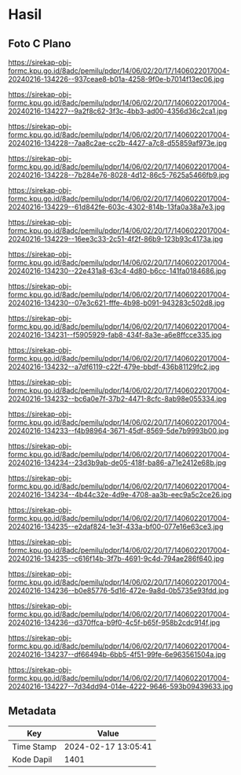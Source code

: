# Hasil

## Foto C Plano

https://sirekap-obj-formc.kpu.go.id/8adc/pemilu/pdpr/14/06/02/20/17/1406022017004-20240216-134226--937ceae8-b01a-4258-9f0e-b7014f13ec06.jpg

https://sirekap-obj-formc.kpu.go.id/8adc/pemilu/pdpr/14/06/02/20/17/1406022017004-20240216-134227--9a2f8c62-3f3c-4bb3-ad00-4356d36c2ca1.jpg

https://sirekap-obj-formc.kpu.go.id/8adc/pemilu/pdpr/14/06/02/20/17/1406022017004-20240216-134228--7aa8c2ae-cc2b-4427-a7c8-d55859af973e.jpg

https://sirekap-obj-formc.kpu.go.id/8adc/pemilu/pdpr/14/06/02/20/17/1406022017004-20240216-134228--7b284e76-8028-4d12-86c5-7625a5466fb9.jpg

https://sirekap-obj-formc.kpu.go.id/8adc/pemilu/pdpr/14/06/02/20/17/1406022017004-20240216-134229--61d842fe-603c-4302-814b-13fa0a38a7e3.jpg

https://sirekap-obj-formc.kpu.go.id/8adc/pemilu/pdpr/14/06/02/20/17/1406022017004-20240216-134229--16ee3c33-2c51-4f2f-86b9-123b93c4173a.jpg

https://sirekap-obj-formc.kpu.go.id/8adc/pemilu/pdpr/14/06/02/20/17/1406022017004-20240216-134230--22e431a8-63c4-4d80-b6cc-141fa0184686.jpg

https://sirekap-obj-formc.kpu.go.id/8adc/pemilu/pdpr/14/06/02/20/17/1406022017004-20240216-134230--07e3c621-fffe-4b98-b091-943283c502d8.jpg

https://sirekap-obj-formc.kpu.go.id/8adc/pemilu/pdpr/14/06/02/20/17/1406022017004-20240216-134231--f5905929-fab8-434f-8a3e-a6e8ffcce335.jpg

https://sirekap-obj-formc.kpu.go.id/8adc/pemilu/pdpr/14/06/02/20/17/1406022017004-20240216-134232--a7df6119-c22f-479e-bbdf-436b81129fc2.jpg

https://sirekap-obj-formc.kpu.go.id/8adc/pemilu/pdpr/14/06/02/20/17/1406022017004-20240216-134232--bc6a0e7f-37b2-4471-8cfc-8ab98e055334.jpg

https://sirekap-obj-formc.kpu.go.id/8adc/pemilu/pdpr/14/06/02/20/17/1406022017004-20240216-134233--f4b98964-3671-45df-8569-5de7b9993b00.jpg

https://sirekap-obj-formc.kpu.go.id/8adc/pemilu/pdpr/14/06/02/20/17/1406022017004-20240216-134234--23d3b9ab-de05-418f-ba86-a71e2412e68b.jpg

https://sirekap-obj-formc.kpu.go.id/8adc/pemilu/pdpr/14/06/02/20/17/1406022017004-20240216-134234--4b44c32e-4d9e-4708-aa3b-eec9a5c2ce26.jpg

https://sirekap-obj-formc.kpu.go.id/8adc/pemilu/pdpr/14/06/02/20/17/1406022017004-20240216-134235--e2daf824-1e3f-433a-bf00-077e16e63ce3.jpg

https://sirekap-obj-formc.kpu.go.id/8adc/pemilu/pdpr/14/06/02/20/17/1406022017004-20240216-134235--c616f14b-3f7b-4691-9c4d-794ae286f640.jpg

https://sirekap-obj-formc.kpu.go.id/8adc/pemilu/pdpr/14/06/02/20/17/1406022017004-20240216-134236--b0e85776-5d16-472e-9a8d-0b5735e93fdd.jpg

https://sirekap-obj-formc.kpu.go.id/8adc/pemilu/pdpr/14/06/02/20/17/1406022017004-20240216-134236--d370ffca-b9f0-4c5f-b65f-958b2cdc914f.jpg

https://sirekap-obj-formc.kpu.go.id/8adc/pemilu/pdpr/14/06/02/20/17/1406022017004-20240216-134237--df66494b-6bb5-4f51-99fe-6e963561504a.jpg

https://sirekap-obj-formc.kpu.go.id/8adc/pemilu/pdpr/14/06/02/20/17/1406022017004-20240216-134227--7d34dd94-014e-4222-9646-593b09439633.jpg


## Metadata

| Key        | Value               |
| ---------- | ------------------- |
| Time Stamp | 2024-02-17 13:05:41 |
| Kode Dapil | 1401                |



